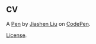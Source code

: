 CV
--


A [Pen](https://codepen.io/Jason-Liu/pen/ozmjdO) by [Jiashen Liu](http://codepen.io/Jason-Liu) on [CodePen](http://codepen.io/).

[License](https://codepen.io/Jason-Liu/pen/ozmjdO/license).